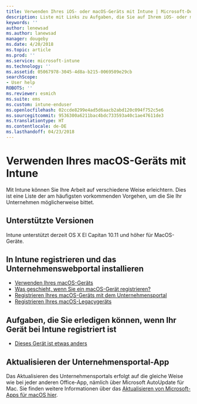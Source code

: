 ```yaml
---
title: Verwenden Ihres iOS- oder macOS-Geräts mit Intune | Microsoft-Dokumentation
description: Liste mit Links zu Aufgaben, die Sie auf Ihrem iOS- oder macOS-Mobilgerät ausführen können, wenn das Gerät bei Intune registriert ist
keywords: ''
author: lenewsad
ms.author: lanewsad
manager: dougeby
ms.date: 4/20/2018
ms.topic: article
ms.prod: ''
ms.service: microsoft-intune
ms.technology: ''
ms.assetid: 05067978-3045-4d8a-b215-0069509e29cb
searchScope:
- User help
ROBOTS: ''
ms.reviewer: esmich
ms.suite: ems
ms.custom: intune-enduser
ms.openlocfilehash: 02ccde8299e4ad5d6aacb2abd120c094f752c5e6
ms.sourcegitcommit: 9536300a6211bac4bdc733593a40c1ae47611de3
ms.translationtype: HT
ms.contentlocale: de-DE
ms.lasthandoff: 04/23/2018
---
```

# <a name="using-your-macos-device-with-intune"></a>Verwenden Ihres macOS-Geräts mit Intune

Mit Intune können Sie Ihre Arbeit auf verschiedene Weise erleichtern. Dies ist eine Liste der am häufigsten vorkommenden Vorgehen, um die Sie Ihr Unternehmen möglicherweise bittet.

## <a name="supported-versions"></a>Unterstützte Versionen

Intune unterstützt derzeit OS X El Capitan 10.11 und höher für MacOS-Geräte.

## <a name="enrolling-into-intune-and-installing-the-company-portal"></a>In Intune registrieren und das Unternehmenswebportal installieren

- [Verwenden Ihres macOS-Geräts](using-your-macos-device-with-intune.md)
- [Was geschieht, wenn Sie ein macOS-Gerät registrieren?](what-happens-if-you-install-the-company-portal-app-and-enroll-your-device-in-intune-macos.md)
- [Registrieren Ihres macOS-Geräts mit dem Unternehmensportal](enroll-your-device-in-intune-macos-cp.md)
- [Registrieren Ihres macOS-Legacygeräts](enroll-your-device-in-intune-macos-legacy.md)


## <a name="things-you-can-do-when-your-device-is-enrolled-in-intune"></a>Aufgaben, die Sie erledigen können, wenn Ihr Gerät bei Intune registriert ist

- [Dieses Gerät ist etwas anders](device-little-different-jamf.md)

## <a name="updating-the-company-portal-app"></a>Aktualisieren der Unternehmensportal-App

Das Aktualisieren des Unternehmensportals erfolgt auf die gleiche Weise wie bei jeder anderen Office-App, nämlich über Microsoft AutoUpdate für Mac. Sie finden weitere Informationen über das [Aktualisieren von Microsoft-Apps für macOS hier](https://support.office.com/article/Check-for-Office-for-Mac-updates-automatically-bfd1e497-c24d-4754-92ab-910a4074d7c1).
